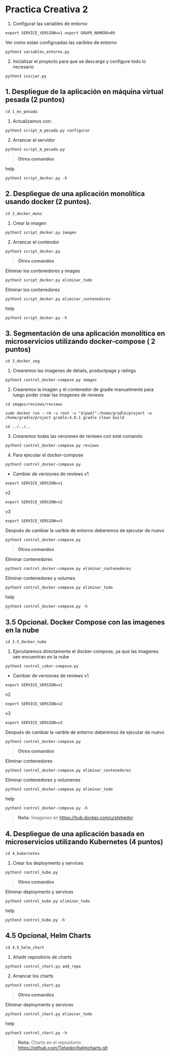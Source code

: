 # Practica Creativa 2


1. Configurar las variables de entorno

```
export SERVICE_VERSION=v1 export GRUPO_NUMERO=09
```
Ver como estan configruadas las varibles de entorno
```
python3 variables_entorno.py
```
2. Inicializar el proyecto para que se descarge y configure todo lo necesario
```
python3 iniciar.py
```


## 1. Despliegue de la aplicación en máquina virtual pesada (2 puntos)
```
cd 1_mv_pesada
```
1. Actualizamos con:
```
python3 script_m_pesada.py configurar
```
2. Arrancar el servidor
```
python3 script_m_pesada.py 
```

> **Otros comandos** 

help
```
python3 script_docker.py -h
```

## 2. Despliegue de una aplicación monolítica usando docker (2 puntos).

```
cd 2_docker_mono
```
1. Crear la imagen
```
python3 script_docker.py imagen
```

2. Arrancar el contendor
```
python3 script_docker.py
```

> **Otros comandos**

Eliminar los contenedores y images
```
python3 script_docker.py eliminar_todo
```
Eliminar los contenedores
```
python3 script_docker.py eliminar_contenedores
```
help
```
python3 script_docker.py -h
```

## 3. Segmentación de una aplicación monolítica en microservicios utilizando docker-compose ( 2 puntos)
```
cd 3_docker_seg
```
1. Crearemos las imagenes de details, productpage y ratings 
```
python3 control_docker-compose.py images

```
2. Crearemos la imagen y el contenedor de gradle manualmente para luego poder crear las imagenes de reviews 
```
cd images/reviews/reviews
```
```
sudo docker run --rm -u root -v "$(pwd)":/home/gradle/project -w /home/gradle/project gradle:4.8.1 gradle clean build
```
```
cd ../../..
```

3. Crearemos todas las versiones de reviews con este comando
```
python3 control_docker-compose.py reviews
```

4. Para ejecutar el docker-compose
```
python3 control_docker-compose.py 
```

+ Cambiar de versiones de reviews
v1
```
export SERVICE_VERSION=v1 
```
v2
```
export SERVICE_VERSION=v2
```
v3
```
export SERVICE_VERSION=v3 
```
Después de cambiar la varible de entorno deberemos de ejecutar de nuevo
```
python3 control_docker-compose.py 
```

> **Otros comandos**

Eliminar contenedores
```
python3 control_docker-compose.py eliminar_contenedores
```
Eliminar contenedores y volumes
```
python3 control_docker-compose.py eliminar_todo
```
help
```
python3 control_docker-compose.py -h
```

## 3.5 Opcional. Docker Compose con las imagenes en la nube

```
cd 3.5_docker_nube
```
1. Ejecutaremos directamente el docker-compose, ya que las imagenes sen encuentran en la nube
```
python3 control_coker-compose.py 
```

+ Cambiar de versiones de reviews
v1
```
export SERVICE_VERSION=v1 
```
v2
```
export SERVICE_VERSION=v2
```
v3
```
export SERVICE_VERSION=v3 
```
Después de cambiar la varible de entorno deberemos de ejecutar de nuevo
```
python3 control_docker-compose.py 
```

> **Otros comandos**

Eliminar contenedores
```
python3 control_docker-compose.py eliminar_contenedores
```
Eliminar contenedores y volumenes
```
python3 control_docker-compose.py eliminar_todo
```
help
```
python3 control_docker-compose.py -h
```

> **Nota:** Imagenes en https://hub.docker.com/u/stehedor

## 4. Despliegue de una aplicación basada en microservicios utilizando Kubernetes (4 puntos)
```
cd 4_kubernetes
```
1. Crear los deployments y services
```
python3 control_kube.py
```
> **Otros comandos**

Eliminar deployments y services
```
python3 control_kube.py eliminar_todo
```
help
```
python3 control_kube.py -h
```


## 4.5 Opcional, Helm Charts
```
cd 4.5_helm_chart
```
1. Añadir repositorio de charts
```
python3 control_chart.py add_repo
```
2. Arrancar los charts 
```
python3 control_chart.py
```
> **Otros comandos** 

Eliminar deployments y services
```
python3 control_chart.py eliminar_todo
```
help
```
python3 control_chart.py -h
```

> **Nota:** Charts en el repositorio: https://github.com/Tehedor/helmcharts.git

